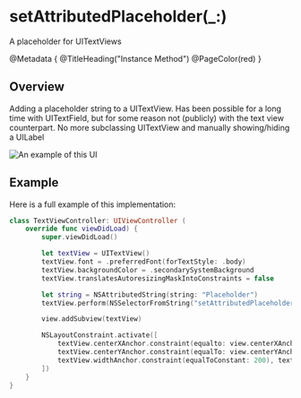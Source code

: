 # setAttributedPlaceholder(\_:)
A placeholder for UITextViews

@Metadata {
    @TitleHeading("Instance Method")
    @PageColor(red)
}

## Overview

Adding a placeholder string to a UITextView. Has been possible for a long time with UITextField, but for some reason not (publicly) with the text view counterpart. No more subclassing UITextView and manually showing/hiding a UILabel 

![An example of this UI](setAttributedPlaceholder-Video)

## Example

Here is a full example of this implementation:
```swift
class TextViewController: UIViewController (
    override func viewDidLoad) {
        super.viewDidLoad()

        let textView = UITextView()
        textView.font = .preferredFont(forTextStyle: .body) 
        textView.backgroundColor = .secondarySystemBackground
        textView.translatesAutoresizingMaskIntoConstraints = false

        let string = NSAttributedString(string: "Placeholder")
        textView.perform(NSSelectorFromString("setAttributedPlaceholder:"), with: string)

        view.addSubview(textView)

        NSLayoutConstraint.activate([
            textView.centerXAnchor.constraint(equalto: view.centerXAnchor),
            textView.centerYAnchor.constraint(equalTo: view.centerYAnchor),
            textView.widthAnchor.constraint(equalToConstant: 200), textView.heightAnchor.constraint(equalToConstant: 200),
        ])
    }
}
```
